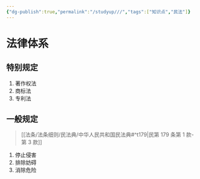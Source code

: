 ```yaml
---
{"dg-publish":true,"permalink":"/studyup///","tags":["知识点","民法"]}
---
```


# 法律体系
## 特别规定
1. 著作权法
2. 商标法
3. 专利法
## 一般规定
> [[法条/法条细则/民法典/中华人民共和国民法典#^t179\|民第 179 条第 1 款-第 3 款]]
1. 停止侵害
2. 排除妨碍
3. 消除危险

